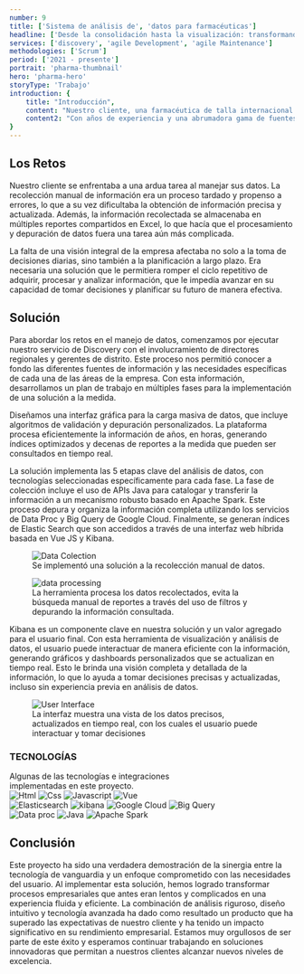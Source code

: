 ```yaml
---
number: 9
title: ['Sistema de análisis de', 'datos para farmacéuticas']
headline: ['Desde la consolidación hasta la visualización: transformando', 'procesos empresariales con tecnología de vanguardia.']
services: ['discovery', 'agile Development', 'agile Maintenance']
methodologies: ['Scrum']
period: ['2021 - presente']
portrait: 'pharma-thumbnail'
hero: 'pharma-hero'
storyType: 'Trabajo'
introduction: {
    title: "Introducción",
    content: "Nuestro cliente, una farmacéutica de talla internacional con una presencia sólida en México, Colombia y Centroamérica, enfrentaba un desafío crucial: asegurar la disponibilidad de información confiable y actualizada en tiempo real para tomar decisiones estratégicas y operar con eficacia.",
    content2: "Con años de experiencia y una abrumadora gama de fuentes de datos, el reto de consolidar, procesar y analizar la información en un formato accesible para todas las áreas clave se había vuelto más desafiante con el tiempo."
}
---
```


<div>
    <h2>Los Retos</h2>
    <p>Nuestro cliente se enfrentaba a una ardua tarea al manejar sus datos. La recolección manual de información era un proceso tardado y propenso a errores, lo que a su vez dificultaba la obtención de información precisa y actualizada. Además, la información recolectada se almacenaba en múltiples reportes compartidos en Excel, lo que hacía que el procesamiento y depuración de datos fuera una tarea aún más complicada.</p>
    <p>La falta de una visión integral de la empresa afectaba no solo a la toma de decisiones diarias, sino también a la planificación a largo plazo. Era necesaria una solución que le permitiera romper el ciclo repetitivo de adquirir, procesar y analizar información, que le impedía avanzar en su capacidad de tomar decisiones y planificar su futuro de manera efectiva.</p>
</div>
<div>
    <h2>Solución</h2>
    <p>Para abordar los retos en el manejo de datos, comenzamos por ejecutar nuestro servicio de Discovery con el involucramiento de directores regionales y gerentes de distrito. Este proceso nos permitió conocer a fondo las diferentes fuentes de información y las necesidades específicas de cada una de las áreas de la empresa. Con esta información, desarrollamos un plan de trabajo en múltiples fases para la implementación de una solución a la medida.</p>
    <p>Diseñamos una interfaz gráfica para la carga masiva de datos, que incluye algoritmos de validación y depuración personalizados. La plataforma procesa eficientemente la información de años, en horas, generando índices optimizados y decenas de reportes a la medida que pueden ser consultados en tiempo real.</p>
    <div class="story_story__mainContent__2cGrid__aNFn8">
        <div>
            <p>La solución implementa las 5 etapas clave del análisis de datos, con tecnologías seleccionadas específicamente para cada fase. La fase de colección incluye el uso de APIs Java para catalogar y transferir la información a un mecanismo robusto basado en Apache Spark. Este proceso depura y organiza la información completa utilizando los servicios de Data Proc y Big Query de Google Cloud. Finalmente, se generan índices de Elastic Search que son accedidos a través de una interfaz web híbrida basada en Vue JS y Kibana.</p>
        </div>
        <figure>
            <img loading="lazy" src="/work/pharma-figure1.jpg" alt="Data Colection"/>
            <figcaption class="story_story__mainContent__gridCaption__8kiY6 story_story__mainContent__caption__IQRnS">Se implementó una solución a la recolección manual de datos.</figcaption>
        </figure>  
    </div>
</div>
<div>
    <figure>
        <img loading="lazy" src="/work/pharma-figure2.jpg" alt="data processing"/>
        <figcaption class="story_story__mainContent__caption__IQRnS">La herramienta procesa los datos recolectados, evita la búsqueda manual de reportes a través del uso de filtros y depurando la información consultada.</figcaption>
    </figure>    
</div>
<div>
    <p>Kibana es un componente clave en nuestra solución y un valor agregado para el usuario final. Con esta herramienta de visualización y análisis de datos, el usuario puede interactuar de manera eficiente con la información, generando gráficos y dashboards personalizados que se actualizan en tiempo real. Esto le brinda una visión completa y detallada de la información, lo que lo ayuda a tomar decisiones precisas y actualizadas, incluso sin experiencia previa en análisis de datos.</p>
</div>
<div>
    <figure>
        <img loading="lazy" src="/work/pharma-figure3.jpg" alt="User Interface"/>
        <figcaption class="story_story__mainContent__caption__IQRnS">La interfaz muestra una vista de los datos precisos, actualizados en tiempo real, con los cuales el usuario puede interactuar y tomar decisiones</figcaption>
    </figure>    
</div>
<div class="story_story__mainContent__technologies__v5XXm">
    <div>
        <h3>TECNOLOGÍAS</h3>
        <span>Algunas de las tecnologías e integraciones<br/>implementadas en este proyecto.</span>
    </div>   
    <div class="story_story__mainContent__technologies__images__6NSg5">
        <div>
            <img loading="lazy" alt="Html" src="/technologies/html.svg"/>
            <img loading="lazy" alt="Css" src="/technologies/css.svg"/>
            <img loading="lazy" alt="Javascript" src="/technologies/javascript.svg"/>
            <img loading="lazy" alt="Vue" src="/technologies/vue.svg"/>
        </div>
        <div>
            <img loading="lazy" alt="Elasticsearch" src="/technologies/elasticsearch.svg"/>
            <img loading="lazy" alt="kibana" src="/technologies/kibana.svg"/>
            <img loading="lazy" alt="Google Cloud" src="/technologies/gcloud.svg"/>
            <img loading="lazy" alt="Big Query" src="/technologies/bigquery.svg"/>
        </div>
        <div>
            <img loading="lazy" alt="Data proc" src="/technologies/data-proc.svg"/>    
            <img loading="lazy" alt="Java" src="/technologies/java.svg"/> 
            <img loading="lazy" alt="Apache Spark" src="/technologies/apache-spark.svg" class="story_story__mainContent__technologies__images__large__KxVD1"/>   
        </div>
    </div>     
</div>
<div>
    <h2>Conclusión</h2>
    <p>Este proyecto ha sido una verdadera demostración de la sinergia entre la tecnología de vanguardia y un enfoque comprometido con las necesidades del usuario. Al implementar esta solución, hemos logrado transformar procesos empresariales que antes eran lentos y complicados en una experiencia fluida y eficiente. La combinación de análisis riguroso, diseño intuitivo y tecnología avanzada ha dado como resultado un producto que ha superado las expectativas de nuestro cliente y ha tenido un impacto significativo en su rendimiento empresarial. Estamos muy orgullosos de ser parte de este éxito y esperamos continuar trabajando en soluciones innovadoras que permitan a nuestros clientes alcanzar nuevos niveles de excelencia.</p>
</div>